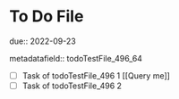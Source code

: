 # To Do File

due:: 2022-09-23

metadatafield:: todoTestFile_496\_64

- [ ] Task of todoTestFile_496 1 [[Query me]]
- [ ] Task of todoTestFile_496 2
